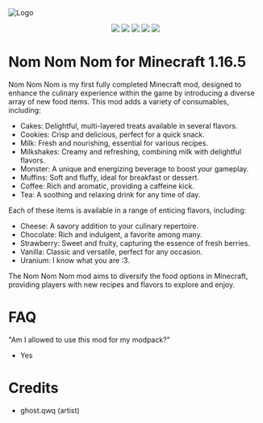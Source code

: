 <img alt="Logo" src="https://github.com/user-attachments/assets/756c8529-4048-4e77-9ada-02aa7b8e6d47">

<p align="center">
    <a href="https://discord.gg/https://discord.com/invite/E2Bp7GtcaA"><img src="https://img.shields.io/discord/1060607505186684978?logo=Discord&colorA=1e1e2e&colorB=a6e3a1&style=for-the-badge"></a>
        <a href="https://modrinth.com/mod/nom-nom-nom"><img src="https://img.shields.io/modrinth/dt/GFsG4tda?logo=Modrinth&colorA=1e1e2e&colorB=a6e3a1&style=for-the-badge"></a>
    <a href="https://www.curseforge.com/minecraft/mc-mods/nom-nom-nom"><img src="https://img.shields.io/curseforge/dt/1082554?logo=Curseforge&colorA=1e1e2e&colorB=fab387&style=for-the-badge"></a>
        <a href="https://github.com/Justus0405/nom-nom-nom/blob/forge-1.16.5/LICENSE"><img src="https://img.shields.io/github/license/Justus0405/nom-nom-nom?logo=Github&colorA=1e1e2e&colorB=f9e2af&style=for-the-badge"></a>
    <a href="https://github.com/Justus0405/nom-nom-nom/releases"><img src="https://img.shields.io/github/v/release/justus0405/nom-nom-nom?logo=Github&colorA=1e1e2e&colorB=cdd6f4&style=for-the-badge"></a>
</p>

# Nom Nom Nom for Minecraft 1.16.5

Nom Nom Nom is my first fully completed Minecraft mod, designed to enhance the culinary experience within the game by introducing a diverse array of new food items. This mod adds a variety of consumables, including:

 - Cakes: Delightful, multi-layered treats available in several flavors.
 - Cookies: Crisp and delicious, perfect for a quick snack.
 - Milk: Fresh and nourishing, essential for various recipes.
 - Milkshakes: Creamy and refreshing, combining milk with delightful flavors.
 - Monster: A unique and energizing beverage to boost your gameplay.
 - Muffins: Soft and fluffy, ideal for breakfast or dessert.
 - Coffee: Rich and aromatic, providing a caffeine kick.
 - Tea: A soothing and relaxing drink for any time of day.

Each of these items is available in a range of enticing flavors, including:

 - Cheese: A savory addition to your culinary repertoire.
 - Chocolate: Rich and indulgent, a favorite among many.
 - Strawberry: Sweet and fruity, capturing the essence of fresh berries.
 - Vanilla: Classic and versatile, perfect for any occasion.
 - Uranium: I know what you are :3.

The Nom Nom Nom mod aims to diversify the food options in Minecraft, providing players with new recipes and flavors to explore and enjoy.

# FAQ

"Am I allowed to use this mod for my modpack?"
 - Yes


# Credits

 - ghost.qwq (artist)

